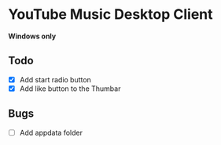 # YouTube Music Desktop Client

**Windows only**

## Todo

- [x] Add start radio button
- [x] Add like button to the Thumbar

## Bugs

- [ ] Add appdata folder
